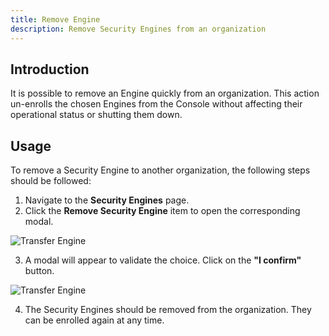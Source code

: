 ```yaml
---
title: Remove Engine
description: Remove Security Engines from an organization
---
```


## Introduction

It is possible to remove an Engine quickly from an organization. This action un-enrolls the chosen Engines from the Console without affecting their operational status or shutting them down.

## Usage

To remove a Security Engine to another organization, the following steps should be followed:

1. Navigate to the **Security Engines** page.
2. Click the **Remove Security Engine** item to open the corresponding modal.

![Transfer Engine](/img/console/security_engines/remove-engine.png)

3. A modal will appear to validate the choice. Click on the **"I confirm"** button.

![Transfer Engine](/img/console/security_engines/remove-engine-modal.png)

4. The Security Engines should be removed from the organization. They can be enrolled again at any time.
